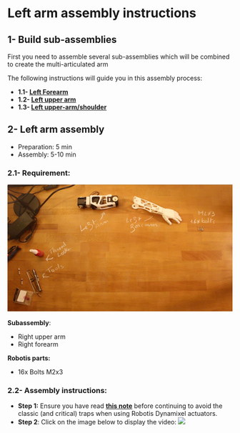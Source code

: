 # Left arm assembly instructions


## 1- Build sub-assemblies

First you need to assemble several sub-assemblies which will be combined to create the multi-articulated arm

The following instructions will guide you in this assembly process:

- **1.1- [Left Forearm ](subassemblies/left_forearm_assembly_instructions.md)**
- **1.2- [Left upper arm](subassemblies/left_upper_arm_assembly.md)**
- **1.3- [Left upper-arm/shoulder](subassemblies/left_upper_arm_shoulder_assembly.md)**



## 2- Left arm assembly

- Preparation: 5 min
- Assembly: 5-10 min

### 2.1- Requirement:
![](img/left_arm_assembly.jpg)

**Subassembly**:
- Right upper arm
- Right forearm

**Robotis parts:**
- 16x Bolts M2x3

### 2.2- Assembly instructions:

- **Step 1:** Ensure you have read [**this note**](//github.com/matthieu-lapeyre/Robotis-library/blob/master/doc/robotis_tricks.md) before continuing to avoid the classic (and critical) traps when using Robotis Dynamixel actuators.
- **Step 2**: Click on the image below to display the video:
[![](http://img.youtube.com/vi/TZb6_hVlmcA/0.jpg)](http://youtu.be/TZb6_hVlmcA)
